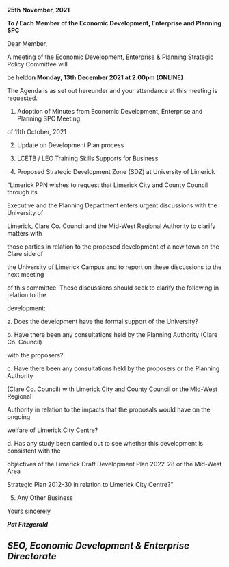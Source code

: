 **25th** **November, 2021**

**To / Each Member of the Economic Development, Enterprise and Planning SPC**

Dear Member,

A meeting of the Economic Development, Enterprise & Planning Strategic Policy Committee will

be held**on Monday, 13th** **December 2021 at 2.00pm (ONLINE)**

The Agenda is as set out hereunder and your attendance at this meeting is requested.

1. Adoption of Minutes from Economic Development, Enterprise and Planning SPC Meeting

of 11th October, 2021

2. Update on Development Plan process

3. LCETB / LEO Training Skills Supports for Business

4. Proposed Strategic Development Zone (SDZ) at University of Limerick

“Limerick PPN wishes to request that Limerick City and County Council through its

Executive and the Planning Department enters urgent discussions with the University of

Limerick, Clare Co. Council and the Mid-West Regional Authority to clarify matters with

those parties in relation to the proposed development of a new town on the Clare side of

the University of Limerick Campus and to report on these discussions to the next meeting

of this committee. These discussions should seek to clarify the following in relation to the

development:

a. Does the development have the formal support of the University?

b. Have there been any consultations held by the Planning Authority (Clare Co. Council)

with the proposers?

c. Have there been any consultations held by the proposers or the Planning Authority

(Clare Co. Council) with Limerick City and County Council or the Mid-West Regional

Authority in relation to the impacts that the proposals would have on the ongoing

welfare of Limerick City Centre?

d. Has any study been carried out to see whether this development is consistent with the

objectives of the Limerick Draft Development Plan 2022-28 or the Mid-West Area

Strategic Plan 2012-30 in relation to Limerick City Centre?”

5. Any Other Business

Yours sincerely

***Pat Fitzgerald***

***SEO, Economic Development & Enterprise Directorate***
---

